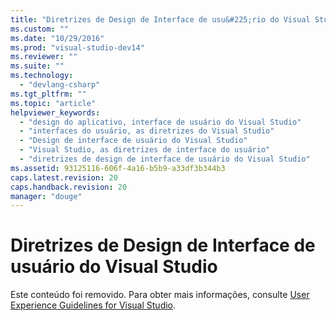 ```yaml
---
title: "Diretrizes de Design de Interface de usu&#225;rio do Visual Studio | Microsoft Docs"
ms.custom: ""
ms.date: "10/29/2016"
ms.prod: "visual-studio-dev14"
ms.reviewer: ""
ms.suite: ""
ms.technology: 
  - "devlang-csharp"
ms.tgt_pltfrm: ""
ms.topic: "article"
helpviewer_keywords: 
  - "design do aplicativo, interface de usuário do Visual Studio"
  - "interfaces do usuário, as diretrizes do Visual Studio"
  - "Design de interface de usuário do Visual Studio"
  - "Visual Studio, as diretrizes de interface do usuário"
  - "diretrizes de design de interface de usuário do Visual Studio"
ms.assetid: 93125116-606f-4a16-b5b9-a33df3b344b3
caps.latest.revision: 20
caps.handback.revision: 20
manager: "douge"
---
```

# Diretrizes de Design de Interface de usu&#225;rio do Visual Studio
Este conteúdo foi removido. Para obter mais informações, consulte [User Experience Guidelines for Visual Studio](http://msdn.microsoft.com/pt-br/baa3b2d5-82b2-4492-b5e7-b5ae91381ef5).